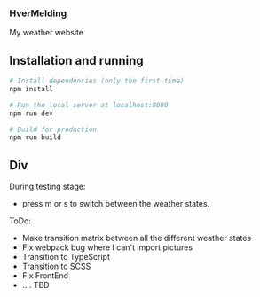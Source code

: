 ### HverMelding

My weather website

## Installation and running

``` bash
# Install dependencies (only the first time)
npm install

# Run the local server at localhost:8080
npm run dev

# Build for production
npm run build
```

## Div

During testing stage:
 - press m or s to switch between the weather states.

ToDo:
 - Make transition matrix between all the different weather states
 - Fix webpack bug where I can't import pictures
 - Transition to TypeScript
 - Transition to SCSS
 - Fix FrontEnd
 - .... TBD
